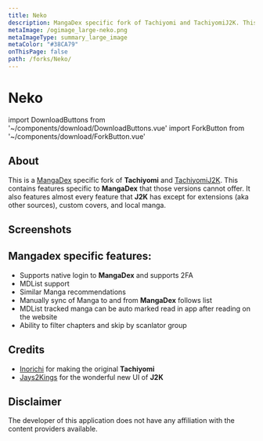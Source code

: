 ```yaml
---
title: Neko
description: MangaDex specific fork of Tachiyomi and TachiyomiJ2K. This contains features specific to MangaDex that those versions cannot offer.
metaImage: /ogimage_large-neko.png
metaImageType: summary_large_image
metaColor: "#38CA79"
onThisPage: false
path: /forks/Neko/
---
```


# <g-image class="headerLogo" src="~/images/forks_logo-neko.png" width="64" height="64" fit="contain" immediate /> Neko

import DownloadButtons from '~/components/download/DownloadButtons.vue'
import ForkButton from '~/components/download/ForkButton.vue'

<DownloadButtons>
  <ForkButton fork="neko" />
  <ForkButton fork="neko" isGithub />
</DownloadButtons>

## About
This is a [MangaDex](https://mangadex.org/) specific fork of **Tachiyomi** and [TachiyomiJ2K](/forks/TachiyomiJ2K/). This contains features specific to **MangaDex** that those versions cannot offer. It also features almost every feature that **J2K** has except for extensions (aka other sources), custom covers, and local manga.

## Screenshots
<g-image class="zoomable" src="~/images/forks_banner-neko.png" immediate />

## Mangadex specific features:
- Supports native login to **MangaDex** and supports 2FA
- MDList support
- Similar Manga recommendations
- Manually sync of Manga to and from **MangaDex** follows list
- MDList tracked manga can be auto marked read in app after reading on the website
- Ability to filter chapters and skip by scanlator group

## Credits
- [Inorichi](https://github.com/inorichi/) for making the original **Tachiyomi**
- [Jays2Kings](https://github.com/Jays2Kings/) for the wonderful new UI of **J2K**

## Disclaimer
The developer of this application does not have any affiliation with the content providers available.
